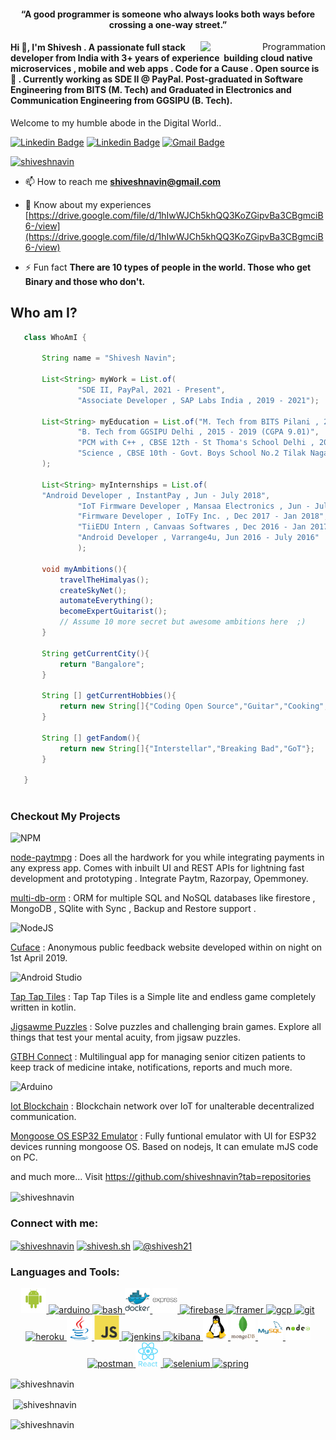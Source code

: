 <h4 align="center">“A good programmer is someone who always looks both ways before crossing a one-way street.”</h4>
<p align="right"><span>   </span><img align="right" src="https://media-exp1.licdn.com/dms/image/C4E03AQEfxymOCKZvfA/profile-displayphoto-shrink_200_200/0/1593925824203?e=1654732800&v=beta&t=vMbIq9yA33MicdhNywLuHeJpf_jekWrm6xmGysCGocw" alt="Programmation" width="200" /></p>

<!-- <p align="right"><span>   </span><img style="padding:10px;" align="right" src="https://i.giphy.com/media/LmNwrBhejkK9EFP504/200w.webp" alt="Programmation" width="200" /></p> -->
<h4 >Hi 👋, I'm Shivesh . A passionate full stack developer from India with 
	3+ years of experience    ‎  building cloud native microservices , mobile and web apps . Code for a Cause . Open source is 🤍 . Currently working as SDE II @ PayPal. Post-graduated in Software Engineering from BITS (M. Tech) and Graduated in Electronics and Communication Engineering from GGSIPU (B. Tech).</h4>
<p> Welcome to my humble abode in the Digital World.. </p>

[![Linkedin Badge](https://komarev.com/ghpvc/?username=shiveshnavin&label=Profile%20views&color=0e75b6&style=flat)](https://www.linkedin.com/in/shiveshnavin)
[![Linkedin Badge](https://img.shields.io/badge/-shiveshnavin-blue?style=flat-square&logo=Linkedin&logoColor=white&link=https://www.linkedin.com/in/shiveshnavin)](https://www.linkedin.com/in/shiveshnavin) [![Gmail Badge](https://img.shields.io/badge/-shiveshnavin@gmail.com-c14438?style=flat-square&logo=Gmail&logoColor=white&link=mailto:shiveshnavin@gmail.com)](mailto:shiveshnavin@gmail.com)


<p align="left"> <a href="https://github.com/ryo-ma/github-profile-trophy"><img src="https://github-profile-trophy.vercel.app/?username=shiveshnavin" alt="shiveshnavin" /></a> </p>

- 📫 How to reach me **shiveshnavin@gmail.com**

- 📄 Know about my experiences [https://drive.google.com/file/d/1hIwWJCh5khQQ3KoZGipvBa3CBgmciB6-/view](https://drive.google.com/file/d/1hIwWJCh5khQQ3KoZGipvBa3CBgmciB6-/view)

- ⚡ Fun fact **There are 10 types of people in the world. Those who get Binary and those who don't.**


## Who am I?
 ```java
    class WhoAmI {

        String name = "Shivesh Navin";
	
        List<String> myWork = List.of(
				"SDE II, PayPal, 2021 - Present",
				"Associate Developer , SAP Labs India , 2019 - 2021");
				
        List<String> myEducation = List.of("M. Tech from BITS Pilani , 2019 - 2021 (CGPA 8.13)",
                "B. Tech from GGSIPU Delhi , 2015 - 2019 (CGPA 9.01)",
                "PCM with C++ , CBSE 12th - St Thoma's School Delhi , 2013 - 2015 (Agg 92%)",
                "Science , CBSE 10th - Govt. Boys School No.2 Tilak Nagar Delhi , 2013 (CGPA 9.6)"
        );

        List<String> myInternships = List.of(
		"Android Developer , InstantPay , Jun - July 2018",
                "IoT Firmware Developer , Mansaa Electronics , Jun - July 2018",
                "Firmware Developer , IoTFy Inc. , Dec 2017 - Jan 2018",
                "TiiEDU Intern , Canvaas Softwares , Dec 2016 - Jan 2017",
                "Android Developer , Varrange4u, Jun 2016 - July 2016"
                );

        void myAmbitions(){
            travelTheHimalyas();
            createSkyNet();
            automateEverything();
            becomeExpertGuitarist();
            // Assume 10 more secret but awesome ambitions here  ;)
        }

        String getCurrentCity(){
            return "Bangalore";
        }

        String [] getCurrentHobbies(){
            return new String[]{"Coding Open Source","Guitar","Cooking","And Eating :p "};
        }
        
        String [] getFandom(){
            return new String[]{"Interstellar","Breaking Bad","GoT"};
        }
        
    }
	
 ```
 
<h3 align="left">Checkout My Projects</h3>

![NPM](https://img.shields.io/badge/NPM-%23000000.svg?style=for-the-badge&logo=npm&logoColor=white) 

[node-paytmpg](https://npmjs.org/package/node-paytmpg) : Does all the hardwork for you while integrating payments in any express app. Comes with inbuilt UI and REST APIs for lightning fast development and prototyping . Integrate Paytm, Razorpay, Opemmoney.

[multi-db-orm](https://npmjs.org/package/multi-db-orm) : ORM for multiple SQL and NoSQL databases like firestore , MongoDB , SQlite with Sync , Backup and Restore support .

![NodeJS](https://img.shields.io/badge/node.js-6DA55F?style=for-the-badge&logo=node.js&logoColor=white)

[Cuface](https://github.com/shiveshnavin/cuface) : Anonymous public feedback website developed within on night on 1st April 2019.

![Android Studio](https://img.shields.io/badge/Android%20Studio-3DDC84.svg?style=for-the-badge&logo=android-studio&logoColor=white)

[Tap Tap Tiles](https://play.google.com/store/apps/details?id=in.hoptec.kotlin101) : Tap Tap Tiles is a Simple lite and endless game completely written in kotlin.

[Jigsawme Puzzles](https://play.google.com/store/apps/details?id=com.semibit.jigsawme) : Solve puzzles and challenging brain games. Explore all things that test your mental acuity, from jigsaw puzzles.

[GTBH Connect](https://play.google.com/store/apps/details?id=in.hoptec.gtbhconnect) : Multilingual app for managing senior citizen patients to keep track of medicine intake, notifications, reports and much more.

![Arduino](https://img.shields.io/badge/-Arduino-00979D?style=for-the-badge&logo=Arduino&logoColor=white)

[Iot Blockchain](https://github.com/shiveshnavin/iot_blockchain) : Blockchain network over IoT for unalterable decentralized communication.

[Mongoose OS ESP32 Emulator](https://github.com/shiveshnavin/iot_blockchain_exps) : Fully funtional emulator with UI for ESP32 devices running mongoose OS. Based on nodejs, It can emulate mJS code on PC.

and much more... Visit https://github.com/shiveshnavin?tab=repositories

<p><img align="center" width="250" src="https://i.pinimg.com/originals/bf/83/6f/bf836f62d7858db21736270d2c7d3549.jpg" alt="shiveshnavin" /></p>

<h3 align="left">Connect with me:</h3>
<p align="left">
<a href="https://fb.com/shiveshnavin" target="blank"><img align="center" src="https://raw.githubusercontent.com/rahuldkjain/github-profile-readme-generator/master/src/images/icons/Social/facebook.svg" alt="shiveshnavin" height="30" width="40" /></a>
<a href="https://instagram.com/shivesh.sh" target="blank"><img align="center" src="https://raw.githubusercontent.com/rahuldkjain/github-profile-readme-generator/master/src/images/icons/Social/instagram.svg" alt="shivesh.sh" height="30" width="40" /></a>
<a href="https://www.hackerearth.com/@shiveshnavin" target="blank"><img align="center" src="https://raw.githubusercontent.com/rahuldkjain/github-profile-readme-generator/master/src/images/icons/Social/hackerearth.svg" alt="@shivesh21" height="30" width="40" /></a>
</p>

<h3 align="left">Languages and Tools:</h3>
<p align="center"> <a href="https://developer.android.com" target="_blank"> <img src="https://raw.githubusercontent.com/devicons/devicon/master/icons/android/android-original-wordmark.svg" alt="android" width="40" height="40"/> </a> <a href="https://www.arduino.cc/" target="_blank"> <img src="https://cdn.worldvectorlogo.com/logos/arduino-1.svg" alt="arduino" width="40" height="40"/> </a> <a href="https://www.gnu.org/software/bash/" target="_blank"> <img src="https://www.vectorlogo.zone/logos/gnu_bash/gnu_bash-icon.svg" alt="bash" width="40" height="40"/> </a> <a href="https://www.docker.com/" target="_blank"> <img src="https://raw.githubusercontent.com/devicons/devicon/master/icons/docker/docker-original-wordmark.svg" alt="docker" width="40" height="40"/> </a> <a href="https://expressjs.com" target="_blank"> <img src="https://raw.githubusercontent.com/devicons/devicon/master/icons/express/express-original-wordmark.svg" alt="express" width="40" height="40"/> </a> <a href="https://firebase.google.com/" target="_blank"> <img src="https://www.vectorlogo.zone/logos/firebase/firebase-icon.svg" alt="firebase" width="40" height="40"/> </a> <a href="https://www.framer.com/" target="_blank"> <img src="https://www.vectorlogo.zone/logos/framer/framer-icon.svg" alt="framer" width="40" height="40"/> </a> <a href="https://cloud.google.com" target="_blank"> <img src="https://www.vectorlogo.zone/logos/google_cloud/google_cloud-icon.svg" alt="gcp" width="40" height="40"/> </a> <a href="https://git-scm.com/" target="_blank"> <img src="https://www.vectorlogo.zone/logos/git-scm/git-scm-icon.svg" alt="git" width="40" height="40"/> </a> <a href="https://heroku.com" target="_blank"> <img src="https://www.vectorlogo.zone/logos/heroku/heroku-icon.svg" alt="heroku" width="40" height="40"/> </a> <a href="https://www.java.com" target="_blank"> <img src="https://raw.githubusercontent.com/devicons/devicon/master/icons/java/java-original.svg" alt="java" width="40" height="40"/> </a> <a href="https://developer.mozilla.org/en-US/docs/Web/JavaScript" target="_blank"> <img src="https://raw.githubusercontent.com/devicons/devicon/master/icons/javascript/javascript-original.svg" alt="javascript" width="40" height="40"/> </a> <a href="https://www.jenkins.io" target="_blank"> <img src="https://www.vectorlogo.zone/logos/jenkins/jenkins-icon.svg" alt="jenkins" width="40" height="40"/> </a> <a href="https://www.elastic.co/kibana" target="_blank"> <img src="https://www.vectorlogo.zone/logos/elasticco_kibana/elasticco_kibana-icon.svg" alt="kibana" width="40" height="40"/> </a> <a href="https://www.linux.org/" target="_blank"> <img src="https://raw.githubusercontent.com/devicons/devicon/master/icons/linux/linux-original.svg" alt="linux" width="40" height="40"/> </a> <a href="https://www.mongodb.com/" target="_blank"> <img src="https://raw.githubusercontent.com/devicons/devicon/master/icons/mongodb/mongodb-original-wordmark.svg" alt="mongodb" width="40" height="40"/> </a> <a href="https://www.mysql.com/" target="_blank"> <img src="https://raw.githubusercontent.com/devicons/devicon/master/icons/mysql/mysql-original-wordmark.svg" alt="mysql" width="40" height="40"/> </a> <a href="https://nodejs.org" target="_blank"> <img src="https://raw.githubusercontent.com/devicons/devicon/master/icons/nodejs/nodejs-original-wordmark.svg" alt="nodejs" width="40" height="40"/> </a> <a href="https://postman.com" target="_blank"> <img src="https://www.vectorlogo.zone/logos/getpostman/getpostman-icon.svg" alt="postman" width="40" height="40"/> </a> <a href="https://reactjs.org/" target="_blank"> <img src="https://raw.githubusercontent.com/devicons/devicon/master/icons/react/react-original-wordmark.svg" alt="react" width="40" height="40"/> </a> <a href="https://www.selenium.dev" target="_blank"> <img src="https://raw.githubusercontent.com/detain/svg-logos/780f25886640cef088af994181646db2f6b1a3f8/svg/selenium-logo.svg" alt="selenium" width="40" height="40"/> </a> <a href="https://spring.io/" target="_blank"> <img src="https://www.vectorlogo.zone/logos/springio/springio-icon.svg" alt="spring" width="40" height="40"/> </a> </p>

<p><img align="center" src="https://github-readme-stats.vercel.app/api/top-langs?username=shiveshnavin&show_icons=true&locale=en&layout=compact" alt="shiveshnavin" /></p>

<p>&nbsp;<img align="center" src="https://github-readme-stats.vercel.app/api?username=shiveshnavin&show_icons=true&locale=en" alt="shiveshnavin" /></p>

<p><img align="center" src="https://github-readme-streak-stats.herokuapp.com/?user=shiveshnavin&" alt="shiveshnavin" /></p>
